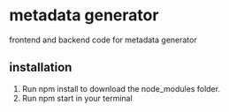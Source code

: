 # metadata generator

frontend and backend code for metadata generator

## installation

1. Run npm install to download the node_modules folder.
2. Run npm start in your terminal
